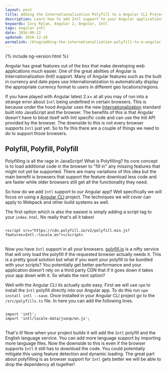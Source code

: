 ```yaml
---
layout: post
title: Adding the Internationalization Polyfill to a Angular CLI Project
description: Learn how to add Intl support to your Angular applications
keywords: Cory Rylan, Angular 2, Angular, Intl
tags: angular intl
date: 2016-09-22
updated: 2016-12-19
permalink: /blog/adding-the-internationalization-polyfill-to-a-angular-cli-project
---
```


{% include ng-version.html %}

Angular has great features out of the box that make developing web applications much easier. 
One of the great abilities of Angular is Internationalization (Intl) support. Many of Angular features such 
as the built in currency and date pipes use Internationalization to automatically display the appropriate 
currency format to users in different geo locations/regions.

If you have played with Angular latest 2.x+ at all you may of run into a strange error about `Intl` being undefined in certain browsers.
This is because under the hood Angular uses the new [Internationalization](https://github.com/andyearnshaw/Intl.js) 
standard built into JavaScript and the browser. The benefits
of this is that Angular doesn't have to bloat itself with Intl specific code and can use the Intl API provided by
the browser. The downside to this is not every browser supports `Intl` just yet. So to fix this there are a couple
of things we need to do to support those browsers.

## Polyfill, Polyfill, Polyfill

Polyfilling is all the rage in JavaScript! What is Polyfilling? Its core concept is to load additional code in the browser
to "fill in" any missing features that might not yet be supported. There are many variations of this idea but the
main benefit is browsers that support the feature download less code and are faster while older browsers
still get all the functionality they need. 

So how do we add `Intl` support to our Angular app? Well specifically we will focus on using a [Angular CLI](https://cli.angular.io)
project. The techniques we will cover can apply to Webpack and other build systems as well. 

The first option which is also the easiest is simply adding a script tag to your `index.html`. No really that's all it takes!

<pre>
<code class="language-html">
&lt;script src=&quot;https://cdn.polyfill.io/v2/polyfill.min.js?features=Intl.~locale.en&quot;&gt;&lt;/script&gt
</code>
</pre>

Now you have `Intl` support in all your browsers. 
[polyfill.io](https://polyfill.io) is a nifty service that will only load the polyfill if the requested browser actually needs it. 
This is a pretty good solution but what if you want your polyfill to be bundled with your scripts? You potentially get better performance
and your application doesn't rely on a third party CDN that if it goes down it takes your app down with it. So whats the 
next option?

Well with the Angular CLI its actually quite easy. First we will use `npm` to install the `Intl` polyfill directly 
into our Angular app. To do this run `npm install intl --save`. Once installed in your Angular CLI project 
go to the `/src/polyfills.ts` file. In here you can add the following lines.

<pre>
<code class="language-javascript">
import 'intl';
import 'intl/locale-data/jsonp/en.js';
</code>
</pre>

That's it! Now when your project builds it will add the `Intl` polyfill and the English language service. You can 
add more language support by importing more language files. Now the downside to this is even if the browser 
supports `Intl` it still has to download the code. You could potentially mitigate this using feature detection
and dynamic loading. The great part about polyfilling is as browser support for `Intl` gets better we will be able
to drop the dependency all together!